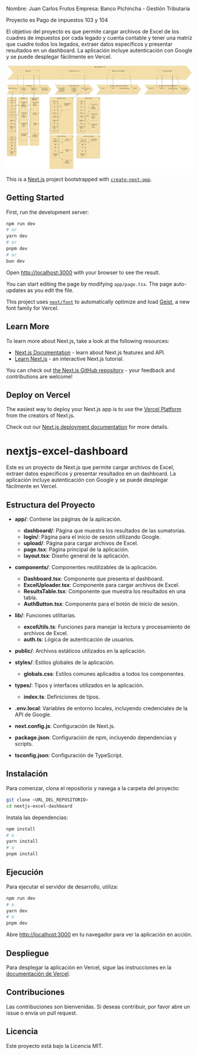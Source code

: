 Nombre: Juan Carlos Frutos
Empresa: Banco Pichincha - Gestión Tributaria

Proyecto es Pago de impuestos 103 y 104

El objetivo del proyecto es que permite cargar archivos de Excel de los cuadres de impuestos por cada legado y cuenta contable y tener una matriz que cuadre todos los legados, extraer datos específicos y presentar resultados en un dashboard. La aplicación incluye autenticación con Google y se puede desplegar fácilmente en Vercel.

![alt text](image.png)


This is a [Next.js](https://nextjs.org) project bootstrapped with [`create-next-app`](https://nextjs.org/docs/app/api-reference/cli/create-next-app).

## Getting Started

First, run the development server:

```bash
npm run dev
# or
yarn dev
# or
pnpm dev
# or
bun dev
```

Open [http://localhost:3000](http://localhost:3000) with your browser to see the result.

You can start editing the page by modifying `app/page.tsx`. The page auto-updates as you edit the file.

This project uses [`next/font`](https://nextjs.org/docs/app/building-your-application/optimizing/fonts) to automatically optimize and load [Geist](https://vercel.com/font), a new font family for Vercel.

## Learn More

To learn more about Next.js, take a look at the following resources:

- [Next.js Documentation](https://nextjs.org/docs) - learn about Next.js features and API.
- [Learn Next.js](https://nextjs.org/learn) - an interactive Next.js tutorial.

You can check out [the Next.js GitHub repository](https://github.com/vercel/next.js) - your feedback and contributions are welcome!

## Deploy on Vercel

The easiest way to deploy your Next.js app is to use the [Vercel Platform](https://vercel.com/new?utm_medium=default-template&filter=next.js&utm_source=create-next-app&utm_campaign=create-next-app-readme) from the creators of Next.js.

Check out our [Next.js deployment documentation](https://nextjs.org/docs/app/building-your-application/deploying) for more details.


# nextjs-excel-dashboard

Este es un proyecto de Next.js que permite cargar archivos de Excel, extraer datos específicos y presentar resultados en un dashboard. La aplicación incluye autenticación con Google y se puede desplegar fácilmente en Vercel.

## Estructura del Proyecto

- **app/**: Contiene las páginas de la aplicación.
  - **dashboard/**: Página que muestra los resultados de las sumatorias.
  - **login/**: Página para el inicio de sesión utilizando Google.
  - **upload/**: Página para cargar archivos de Excel.
  - **page.tsx**: Página principal de la aplicación.
  - **layout.tsx**: Diseño general de la aplicación.

- **components/**: Componentes reutilizables de la aplicación.
  - **Dashboard.tsx**: Componente que presenta el dashboard.
  - **ExcelUploader.tsx**: Componente para cargar archivos de Excel.
  - **ResultsTable.tsx**: Componente que muestra los resultados en una tabla.
  - **AuthButton.tsx**: Componente para el botón de inicio de sesión.

- **lib/**: Funciones utilitarias.
  - **excelUtils.ts**: Funciones para manejar la lectura y procesamiento de archivos de Excel.
  - **auth.ts**: Lógica de autenticación de usuarios.

- **public/**: Archivos estáticos utilizados en la aplicación.

- **styles/**: Estilos globales de la aplicación.
  - **globals.css**: Estilos comunes aplicados a todos los componentes.

- **types/**: Tipos y interfaces utilizados en la aplicación.
  - **index.ts**: Definiciones de tipos.

- **.env.local**: Variables de entorno locales, incluyendo credenciales de la API de Google.

- **next.config.js**: Configuración de Next.js.

- **package.json**: Configuración de npm, incluyendo dependencias y scripts.

- **tsconfig.json**: Configuración de TypeScript.

## Instalación

Para comenzar, clona el repositorio y navega a la carpeta del proyecto:

```bash
git clone <URL_DEL_REPOSITORIO>
cd nextjs-excel-dashboard
```

Instala las dependencias:

```bash
npm install
# o
yarn install
# o
pnpm install
```

## Ejecución

Para ejecutar el servidor de desarrollo, utiliza:

```bash
npm run dev
# o
yarn dev
# o
pnpm dev
```

Abre [http://localhost:3000](http://localhost:3000) en tu navegador para ver la aplicación en acción.

## Despliegue

Para desplegar la aplicación en Vercel, sigue las instrucciones en la [documentación de Vercel](https://vercel.com/docs).

## Contribuciones

Las contribuciones son bienvenidas. Si deseas contribuir, por favor abre un issue o envía un pull request.

## Licencia

Este proyecto está bajo la Licencia MIT.